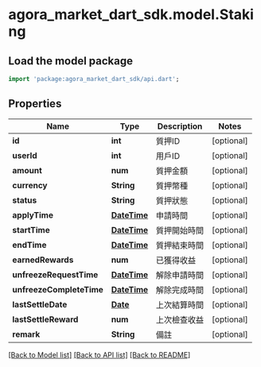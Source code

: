 # agora_market_dart_sdk.model.Staking

## Load the model package
```dart
import 'package:agora_market_dart_sdk/api.dart';
```

## Properties
Name | Type | Description | Notes
------------ | ------------- | ------------- | -------------
**id** | **int** | 質押ID | [optional] 
**userId** | **int** | 用戶ID | [optional] 
**amount** | **num** | 質押金額 | [optional] 
**currency** | **String** | 質押幣種 | [optional] 
**status** | **String** | 質押狀態 | [optional] 
**applyTime** | [**DateTime**](DateTime.md) | 申請時間 | [optional] 
**startTime** | [**DateTime**](DateTime.md) | 質押開始時間 | [optional] 
**endTime** | [**DateTime**](DateTime.md) | 質押結束時間 | [optional] 
**earnedRewards** | **num** | 已獲得收益 | [optional] 
**unfreezeRequestTime** | [**DateTime**](DateTime.md) | 解除申請時間 | [optional] 
**unfreezeCompleteTime** | [**DateTime**](DateTime.md) | 解除完成時間 | [optional] 
**lastSettleDate** | [**Date**](Date.md) | 上次結算時間 | [optional] 
**lastSettleReward** | **num** | 上次檢查收益 | [optional] 
**remark** | **String** | 備註 | [optional] 

[[Back to Model list]](../README.md#documentation-for-models) [[Back to API list]](../README.md#documentation-for-api-endpoints) [[Back to README]](../README.md)


